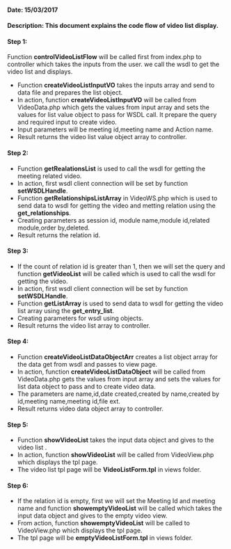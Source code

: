 #### Date: 15/03/2017

#### Description: This document explains the code flow of video list display.

#### Step 1:

Function **controlVideoListFlow** will be called first from index.php to controller which takes the inputs from the user. we call the wsdl to get the video list and displays.

- Function **createVideoListInputVO** takes the inputs array and send to data file and prepares the list object.
- In action, function **createVideoListInputVO** will be called from VideoData.php which gets the values from input array and sets the values for list value object to pass for WSDL call. It prepare the query and required input to create video.
- Input parameters will be meeting id,meeting name and Action name.
- Result returns the video list value object array to controller.

#### Step 2:

- Function **getRealationsList** is used to call the wsdl for getting the meeting related video.
- In action, first wsdl client connection will be set by function **setWSDLHandle**.
- Function **getRelationshipsListArray** in VideoWS.php which is used to send data to wsdl for getting the video and metting relation using the **get_relationships**.
- Creating parameters as session id, module name,module id,related module,order by,deleted.
- Result returns the relation id.

#### Step 3:

- If the count of relation id is greater than 1, then we will set the query and function **getVideoList** will be called which is used to call the wsdl for getting the video.
- In action, first wsdl client connection will be set by function **setWSDLHandle**.
- Function **getListArray** is used to send data to wsdl for getting the video list array using the **get_entry_list**.
- Creating parameters for wsdl using objects.
- Result returns the video list array to controller.


#### Step 4:

- Function **createVideoListDataObjectArr** creates a list object array for the data get from wsdl and passes to view page.
- In action, function **createVideoListDataObject** will be called from VideoData.php gets the values from input array and sets the values for list data object to pass and to create video data.
- The parameters are name,id,date created,created by name,created by id,meeting name,meeting id,file ext.
- Result returns video data object array to controller.

#### Step 5:

- Function **showVideoList** takes the input data object and gives to the video list .
- In action, function **showVideoList** will be called from VideoView.php which displays the tpl page.
- The video list tpl page will be **VideoListForm.tpl** in views folder.

#### Step 6:

- If the relation id is empty, first we will set the Meeting Id and meeting name and function **showemptyVideoList** will be called which takes the input data object and gives to the empty video view.
- From action, function **showemptyVideoList** will be called to VideoView.php which displays the tpl page.
- The tpl page will be **emptyVideoListForm.tpl** in views folder.






